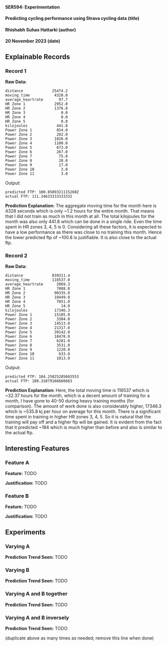 #### SER594: Experimentation
#### Predicting cycling performance using Strava cycling data (title)
#### Rhishabh Suhas Hattarki (author)
#### 20 November 2023 (date)


## Explainable Records
### Record 1
**Raw Data:** 
```
distance             25474.2
moving_time           4328.0
average_heartrate       97.7
HR Zone 1             2952.0
HR Zone 2             1376.0
HR Zone 3                0.0
HR Zone 4                0.0
HR Zone 5                0.0
kilojoules             441.8
Power Zone 1           854.0
Power Zone 2           282.0
Power Zone 3          1026.0
Power Zone 4          1100.0
Power Zone 5           673.0
Power Zone 6           267.0
Power Zone 7            75.0
Power Zone 8            28.0
Power Zone 9            17.0
Power Zone 10            3.0
Power Zone 11            3.0
```
Output:
```
predicted FTP: 100.85093211152602
actual FTP: 111.34633333333332
```

**Prediction Explanation:** The aggregate moving time for the month here is 4328 seconds which is only ~1.2 hours for the entire month. That means that I did not train as much in this month at all. The total kilojoules for the month was also only 441.8 which can be done in a single ride. Even the time spent in HR zones 3, 4, 5 is 0. Considering all these factors, it is expected to have a low performance as there was close to no training this month. Hence the lower predicted ftp of ~100.8 is justifiable. It is also close to the actual ftp.

### Record 2
**Raw Data:** 
```
distance             839311.4
moving_time          116537.0
average_heartrate      2069.3
HR Zone 1              7888.0
HR Zone 2             90335.0
HR Zone 3             10449.0
HR Zone 4              7851.0
HR Zone 5                14.0
kilojoules            17346.3
Power Zone 1          15105.0
Power Zone 2           3304.0
Power Zone 3          14513.0
Power Zone 4          21317.0
Power Zone 5          39142.0
Power Zone 6          10478.0
Power Zone 7           6281.0
Power Zone 8           3531.0
Power Zone 9           1220.0
Power Zone 10           633.0
Power Zone 11          1013.0
```

Output:
```
predicted FTP: 184.25025285603553
actual FTP: 180.31079166666663
```

**Prediction Explanation:** Here, the total moving time is 116537 which is ~32.37 hours for the month, which is a decent amount of training for a month, I have gone to 40-50 during heavy training months (for comparison). The amount of work done is also considerably higher, 17346.3 which is ~535.8 kj per hour on average for this month. There is a significant time spent in training in higher HR zones 3, 4, 5. So it is natural that the training will pay off and a higher ftp will be gained. It is evident from the fact that it predicted ~184 which is much higher than before and also is similar to the actual ftp.

## Interesting Features
### Feature A
**Feature:** TODO

**Justification:** TODO

### Feature B
**Feature:** TODO

**Justification:** TODO

## Experiments 
### Varying A
**Prediction Trend Seen:** TODO

### Varying B
**Prediction Trend Seen:** TODO

### Varying A and B together
**Prediction Trend Seen:** TODO


### Varying A and B inversely
**Prediction Trend Seen:** TODO

(duplicate above as many times as needed; remove this line when done)